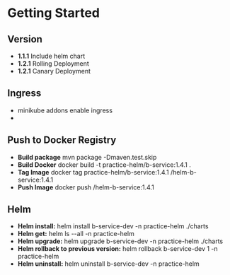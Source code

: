 # Getting Started

## Version
* **1.1.1** Include helm chart
* **1.2.1** Rolling Deployment
* **1.2.1** Canary Deployment

## Ingress
* minikube addons enable ingress
* 

## Push to Docker Registry
* **Build package** mvn package -Dmaven.test.skip
* **Build Docker** docker build -t practice-helm/b-service:1.4.1 .
* **Tag Image** docker tag practice-helm/b-service:1.4.1 <repo>/helm-b-service:1.4.1
* **Push Image** docker push <repo>/helm-b-service:1.4.1

## Helm
* **Helm install:** helm install b-service-dev -n practice-helm ./charts
* **Helm get:** helm ls --all -n practice-helm
* **Helm upgrade:** helm upgrade b-service-dev -n practice-helm ./charts
* **Helm rollback to previous version:** helm rollback b-service-dev 1 -n practice-helm
* **Helm uninstall:** helm uninstall b-service-dev -n practice-helm
